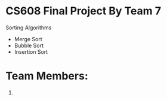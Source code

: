 # CS608 Final Project By Team 7
Sorting Algorithms 
  - Merge Sort
  - Bubble Sort
  - Insertion Sort

# Team Members:
 1.
